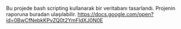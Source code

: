 Bu projede bash scripting kullanarak bir veritabanı tasarlandı.
Projenin raporuna buradan ulaşılabilir.
	https://docs.google.com/open?id=0BwCfNebkKPvZQ0t2YmFIdXJ0N0E
